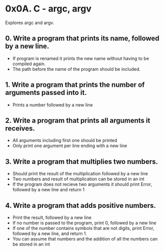 # 0x0A. C - argc, argv
Explores argc and argv.

## 0. Write a program that prints its name, followed by a new line.
* If program is renamed it prints the new name without having to be compiled again.
* The path before the name of the program should be included.

## 1. Write a program that prints the number of arguments passed into it.
* Prints a number followed by a new line

## 2. Write a program that prints all arguments it receives.
* All arguments including first one should be printed
* Only print one argument per line ending with a new line

## 3. Write a program that multiplies two numbers.
* Should print the result of the multiplication followed by a new line
* Two numbers and result of multiplication can be stored in an int
* If the program does not recieve two arguments it should print Error, followed by a new line and return 1

## 4. Write a program that adds positive numbers.
* Print the result, followed by a new line
* If no number is passed to the program, print 0, followed by a new line
* If one of the number contains symbols that are not digits, print Error, followed by a new line, and return 1.
* You can assume that numbers and the addition of all the numbers can be stored in an int
